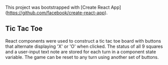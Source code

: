 This project was bootstrapped with [Create React App] (https://github.com/facebook/create-react-app).

## Tic Tac Toe
React components were used to construct a tic tac toe board with buttons that alternate displaying 'X' or 'O' when clicked.
The status of all 9 squares and a user-input text note are stored for each turn in a component state variable.
The game can be reset to any turn using another set of buttons.
